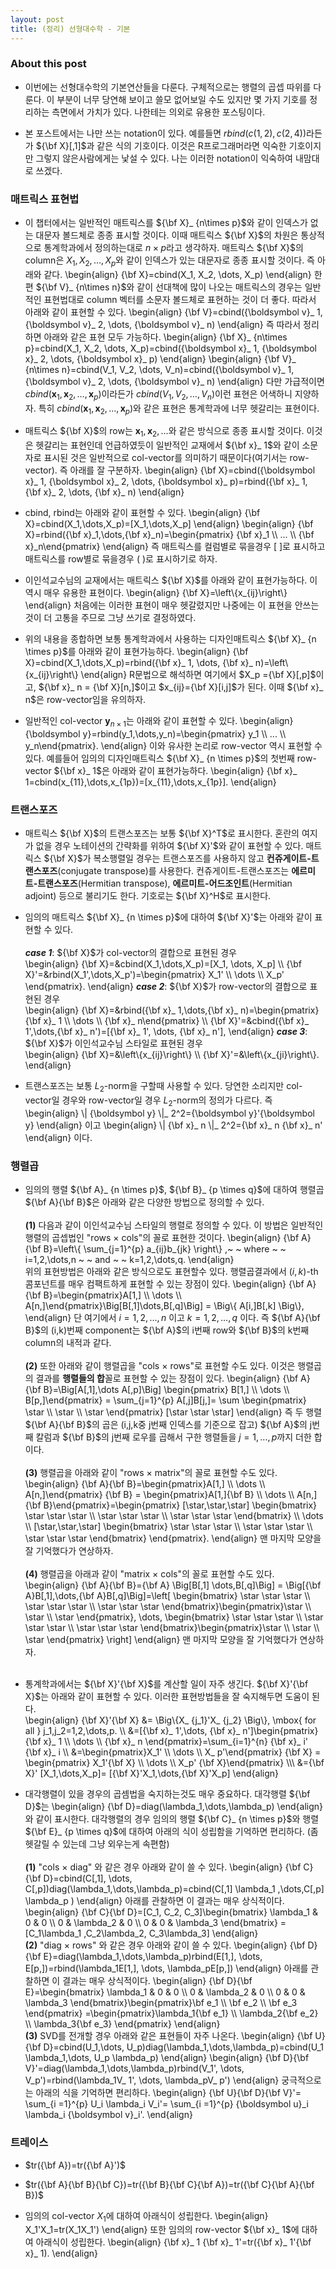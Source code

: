 ```yaml
---
layout: post 
title: (정리) 선형대수학 - 기본
---
```


### About this post
- 이번에는 선형대수학의 기본연산들을 다룬다. 구체적으로는 행렬의 곱셉 따위를 다룬다. 이 부분이 너무 당연해 보이고 쓸모 없어보일 수도 있지만 몇 가지 기호를 정리하는 측면에서 가치가 있다. 나한테는 의외로 유용한 포스팅이다. 

- 본 포스트에서는 나만 쓰는 notation이 있다. 예를들면 $rbind(c(1,2),c(2,4))$라든가 ${\bf X}[,1]$과 같은 식의 기호이다. 이것은 R프로그래머라면 익숙한 기호이지만 그렇지 않은사람에게는 낯설 수 있다. 나는 이러한 notation이 익숙하여 내맘대로 쓰겠다.

### 매트릭스 표현법

- 이 챕터에서는 일반적인 매트릭스를 ${\bf X}_ {n\times p}$와 같이 인덱스가 없는 대문자 볼드체로 종종 표시할 것이다. 이때 매트릭스 ${\bf X}$의 차원은 통상적으로 통계학과에서 정의하는대로 $n \times p$라고 생각하자. 매트릭스 ${\bf X}$의 column은 $X_1, X_2, \dots, X_p$와 같이 인덱스가 있는 대문자로 종종 표시할 것이다. 즉 아래와 같다. 
\begin{align}
{\bf X}=cbind(X_1, X_2, \dots, X_p)
\end{align}
한편 ${\bf V}_ {n\times n}$와 같이 선대책에 많이 나오는 매트릭스의 경우는 일반적인 표현법대로 column 벡터를 소문자 볼드체로 표현하는 것이 더 좋다. 따라서 아래와 같이 표현할 수 있다. 
\begin{align}
{\bf V}=cbind({\boldsymbol v}_ 1, {\boldsymbol v}_ 2, \dots, {\boldsymbol v}_ n)
\end{align}
즉 따라서 정리하면 아래와 같은 표현 모두 가능하다. 
\begin{align}
{\bf X}_ {n\times p}=cbind(X_1, X_2, \dots, X_p)=cbind({\boldsymbol x}_ 1, {\boldsymbol x}_ 2, \dots, {\boldsymbol x}_ p)
\end{align}
\begin{align}
{\bf V}_ {n\times n}=cbind(V_1, V_2, \dots, V_n)=cbind({\boldsymbol v}_ 1, {\boldsymbol v}_ 2, \dots, {\boldsymbol v}_ n)
\end{align}
다만 가급적이면 $cbind({\boldsymbol x}_ 1, {\boldsymbol x}_ 2, \dots, {\boldsymbol x}_ p)$이라든가 $cbind(V_1, V_2, \dots, V_n)$이런 표현은 어색하니 지양하자. 특히 $cbind({\boldsymbol x}_ 1, {\boldsymbol x}_ 2, \dots, {\boldsymbol x}_ p)$와 같은 표현은 통계학과에 너무 헷갈리는 표현이다. 

- 매트릭스 ${\bf X}$의 row는 ${\boldsymbol x}_ 1, {\boldsymbol x}_ 2, \dots$와 같은 방식으로 종종 표시할 것이다. 이것은 헷갈리는 표현인데 언급하였듯이 일반적인 교재에서 ${\bf x}_ 1$와 같이 소문자로 표시된 것은 일반적으로 col-vector를 의미하기 때문이다(여기서는 row-vector). 즉 아래를 잘 구분하자. 
\begin{align}
{\bf X}=cbind({\boldsymbol x}_ 1, {\boldsymbol x}_ 2, \dots, {\boldsymbol x}_ p)=rbind({\bf x}_ 1, {\bf x}_ 2, \dots, {\bf x}_ n) 
\end{align}

- cbind, rbind는 아래와 같이 표현할 수 있다. 
\begin{align}
{\bf X}=cbind(X_1,\dots,X_p)=[X_1,\dots,X_p]
\end{align}
\begin{align}
{\bf X}=rbind({\bf x}_1,\dots,{\bf x}_n)=\begin{pmatrix} {\bf x}_1 \\\\ ... \\\\ {\bf x}_n\end{pmatrix} 
\end{align}
즉 매트릭스를 컬럼별로 묶을경우 [ ]로 표시하고 매트릭스를 row별로 묶을경우 ( )로 표시하기로 하자. 

- 이인석교수님의 교재에서는 매트릭스 ${\bf X}$를 아래와 같이 표현가능하다. 이 역시 매우 유용한 표현이다. 
\begin{align}
{\bf X}=\left\\{x_{ij}\right\\}
\end{align}
처음에는 이러한 표현이 매우 헷갈렸지만 나중에는 이 표현을 안쓰는 것이 더 고통을 주므로 그냥 쓰기로 결정하였다. 

- 위의 내용을 종합하면 보통 통계학과에서 사용하는 디자인매트릭스 ${\bf X}_ {n \times p}$를 아래와 같이 표현가능하다. 
\begin{align}
{\bf X}=cbind(X_1,\dots,X_p)=rbind({\bf x}_ 1, \dots, {\bf x}_ n)=\left\\{x_{ij}\right\\}
\end{align}
R문법으로 해석하면 여기에서 $X_p ={\bf X}[,p]$이고, ${\bf x}_ n = {\bf X}[n,]$이고 $x_{ij}={\bf X}[i,j]$가 된다. 이때 ${\bf x}_ n$은 row-vector임을 유의하자. 

- 일반적인 col-vector ${\boldsymbol y}_ {n \times 1}$는 아래와 같이 표현할 수 있다. 
\begin{align}
{\boldsymbol y}=rbind(y_1,\dots,y_n)=\begin{pmatrix} y_1 \\\\ ... \\\\ y_n\end{pmatrix}. 
\end{align}
이와 유사한 논리로 row-vector 역시 표현할 수 있다. 예를들어 임의의 디자인매트릭스 ${\bf X}_ {n \times p}$의 첫번째 row-vector ${\bf x}_ 1$은 아래와 같이 표현가능하다. 
\begin{align}
{\bf x}_ 1=cbind(x_{11},\dots,x_{1p})=[x_{11},\dots,x_{1p}].
\end{align}

### 트랜스포즈 

- 매트릭스 ${\bf X}$의 트랜스포즈는 보통 ${\bf X}^T$로 표시한다. 혼란의 여지가 없을 경우 노테이션의 간략화를 위하여 ${\bf X}'$와 같이 표현할 수 있다. 매트릭스 ${\bf X}$가 복소행렬일 경우는 트랜스포즈를 사용하지 않고 **컨쥬게이트-트랜스포즈**(conjugate transpose)를 사용한다. 컨쥬게이트-트랜스포즈는 **에르미트-트랜스포즈**(Hermitian transpose), **에르미트-어드조인트**(Hermitian adjoint) 등으로 불리기도 한다. 기호로는 ${\bf X}^H$로 표시한다. 

- 임의의 매트릭스 ${\bf X}_ {n \times p}$에 대하여 ${\bf X}'$는 아래와 같이 표현할 수 있다. <br/><br/>
***case 1***: ${\bf X}$가 col-vector의 결합으로 표현된 경우 <br/>
\begin{align}
{\bf X}=&cbind(X_1,\dots,X_p)=[X_1, \dots, X_p] \\\\ 
{\bf X}'=&rbind(X_1',\dots,X_p')=\begin{pmatrix} X_1' \\\\ \dots \\\\ X_p' \end{pmatrix}.
\end{align}
***case 2***: ${\bf X}$가 row-vector의 결합으로 표현된 경우 <br/>
\begin{align}
{\bf X}=&rbind({\bf x}_ 1,\dots,{\bf x}_ n)=\begin{pmatrix}{\bf x}_ 1 \\\\ \dots \\\\ {\bf x}_ n\end{pmatrix} \\\\ 
{\bf X}'=&cbind({\bf x}_ 1',\dots,{\bf x}_ n')=[{\bf x}_ 1', \dots, {\bf x}_ n'],
\end{align}
***case 3***: ${\bf X}$가 이인석교수님 스타일로 표현된 경우 <br/>
\begin{align}
{\bf X}=&\left\\{x_{ij}\right\\} \\\\ 
{\bf X}'=&\left\\{x_{ji}\right\\}.
\end{align}

- 트랜스포즈는 보통 $L_2$-norm을 구할때 사용할 수 있다. 당연한 소리지만 col-vector일 경우와 row-vector일 경우 $L_2$-norm의 정의가 다르다. 즉 
\begin{align}
\\| {\boldsymbol y} \\|_ 2^2={\boldsymbol y}'{\boldsymbol y}
\end{align}
이고 
\begin{align}
\\| {\bf x}_ n \\|_ 2^2={\bf x}_ n {\bf x}_ n'
\end{align}
이다.

### 행렬곱

- 임의의 행렬 ${\bf A}_ {n \times p}$, ${\bf B}_ {p \times q}$에 대하여 행렬곱 ${\bf A}{\bf B}$은 아래와 같은 다양한 방법으로 정의할 수 있다. <br/><br/> 
**(1)** 다음과 같이 이인석교수님 스타일의 행렬로 정의할 수 있다. 이 방법은 일반적인 행렬의 곱셉법인 "rows $\times$ cols"의 꼴로 표현한 것이다. 
\begin{align}
{\bf A}{\bf B}=\left\\{ \sum_{j=1}^{p} a_{ij}b_{jk} \right\\} ,~ ~ where ~ ~  i=1,2,\dots,n ~ ~ and ~ ~ k=1,2,\dots,q. 
\end{align}<br/>
위의 표현방법은 아래와 같은 방식으로도 표현할수 있다. 행렬곱결과에서 $(i,k)$-th 콤포넌트를 매우 컴팩트하게 표현할 수 있는 장점이 있다. 
\begin{align}
{\bf A}{\bf B}=\begin{pmatrix}A[1,] \\\\ \dots \\\\ A[n,]\end{pmatrix}\Big[B[,1]\dots,B[,q]\Big] = \Big\\{ A[i,]B[,k] \Big\\}, 
\end{align}
단 여기에서 $i=1,2,\dots,n$ 이고 $k=1,2,\dots,q$ 이다. 즉 ${\bf A}{\bf B}$의 (i,k)번째 component는 ${\bf A}$의 i번째 row와 ${\bf B}$의 k번째 column의 내적과 같다. <br/><br/>
**(2)** 또한 아래와 같이 행렬곱을 "cols $\times$ rows"로 표현할 수도 있다. 이것은 행렬곱의 결과를 **행렬들의 합**꼴로 표현할 수 있는 장점이 있다. 
\begin{align}
{\bf A}{\bf B}=\Big[A[,1],\dots A[,p]\Big] \begin{pmatrix} B[1,] \\\\ \dots \\\\ B[p,]\end{pmatrix} = \sum_{j=1}^{p} A[,j]B[j,]= \sum \begin{pmatrix} \star \\\\ \star \\\\ \star  \end{pmatrix} [\star \star \star]
\end{align}
즉 두 행렬 ${\bf A}{\bf B}$의 곱은 (i,j,k중 j번째 인덱스를 기준으로 잡고) ${\bf A}$의 j번째 칼럼과 ${\bf B}$의 j번째 로우를 곱해서 구한 행렬들을 $j=1,\dots,p$까지 더한 합이다. <br/><br/>
**(3)** 행렬곱을 아래와 같이 "rows $\times$ matrix"의 꼴로 표현할 수도 있다. 
\begin{align}
{\bf A}{\bf B}=\begin{pmatrix}A[1,] \\\\ \dots \\\\ A[n,]\end{pmatrix} {\bf B} = \begin{pmatrix}A[1,]{\bf B} \\\\ \dots \\\\ A[n,] {\bf B}\end{pmatrix}=\begin{pmatrix} [\star,\star,\star] \begin{bmatrix} \star \star \star \\\\ \star \star \star \\\\ \star \star \star \end{bmatrix} \\\\ \dots \\\\ [\star,\star,\star] \begin{bmatrix} \star \star \star \\\\ \star \star \star \\\\ \star \star \star \end{bmatrix} \end{pmatrix}.
\end{align}
맨 마지막 모양을 잘 기억했다가 연상하자.  <br/><br/>
**(4)** 행렬곱을 아래과 같이 "matrix $\times$ cols"의 꼴로 표현할 수도 있다. 
\begin{align}
{\bf A}{\bf B}={\bf A} \Big[B[,1] \dots,B[,q]\Big] = \Big[{\bf A}B[,1],\dots,{\bf A}B[,q]\Big]=\left[ \begin{bmatrix} \star \star \star \\\\ \star \star \star \\\\ \star \star \star \end{bmatrix}\begin{pmatrix}\star \\\\ \star \\\\ \star \end{pmatrix}, \dots, \begin{bmatrix} \star \star \star \\\\ \star \star \star \\\\ \star \star \star \end{bmatrix}\begin{pmatrix}\star \\\\ \star \\\\ \star \end{pmatrix} \right]
\end{align}
맨 마지막 모양을 잘 기억했다가 연상하자.  <br/><br/>

- 통계학과에서는 ${\bf X}'{\bf X}$를 계산할 일이 자주 생긴다. ${\bf X}'{\bf X}$는 아래와 같이 표현할 수 있다. 이러한 표현방법들을 잘 숙지해두면 도움이 된다. <br/> 
\begin{align}
{\bf X}'{\bf X} &= \Big\\{X_ {j_1}'X_ {j_2} \Big\\}, \mbox{ for all } j_1,j_2=1,2,\dots,p. \\\\ 
&=[{\bf x}_ 1',\dots, {\bf x}_ n']\begin{pmatrix} {\bf x}_ 1 \\\\ \dots \\\\ {\bf x}_ n \end{pmatrix}=\sum_{i=1}^{n} {\bf x}_ i' {\bf x}_ i \\\\ 
&=\begin{pmatrix}X_1' \\\\ \dots \\\\ X_ p'\end{pmatrix} {\bf X} = \begin{pmatrix} X_1'{\bf X} \\\\ \dots \\\\ X_p' {\bf X}\end{pmatrix} \\\\\\
&={\bf X}' [X_1,\dots,X_p]=  [{\bf X}'X_1,\dots,{\bf X}'X_p]
\end{align}

- 대각행렬이 있을 경우의 곱셈법을 숙지하는것도 매우 중요하다. 대각행렬 ${\bf D}$는 
\begin{align}
{\bf D}=diag(\lambda_1,\dots,\lambda_p)
\end{align}
와 같이 표시한다. 대각행렬의 경우 임의의 행렬 ${\bf C}_ {n \times p}$와 행렬 ${\bf E}_ {p \times q}$에 대하여 아래의 식이 성립함을 기억하면 편리하다. (좀 헷갈릴 수 있는데 그냥 외우는게 속편함) <br/><br/>
**(1)** "cols $\times$ diag" 와 같은 경우 아래와 같이 쓸 수 있다. 
\begin{align}
{\bf C}{\bf D}=cbind(C[,1], \dots, C[,p])diag(\lambda_1,\dots,\lambda_p)=cbind(C[,1] \lambda_1 ,\dots,C[,p] \lambda_p )
\end{align}
아래를 관찰하면 이 결과는 매우 상식적이다. 
\begin{align}
{\bf C}{\bf D}=[C_1, C_2, C_3]\begin{bmatrix} \lambda_1 & 0 & 0  \\\\ 0 & \lambda_2 & 0  \\\\ 0 & 0 & \lambda_3 \end{bmatrix} =[C_1\lambda_1 ,C_2\lambda_2, C_3\lambda_3] 
\end{align}<br/>
**(2)** "diag $\times$ rows" 와 같은 경우 아래와 같이 쓸 수 있다. 
\begin{align}
{\bf D}{\bf E}=diag(\lambda_1,\dots,\lambda_p)rbind(E[1,], \dots, E[p,])=rbind(\lambda_1E[1,], \dots, \lambda_pE[p,])
\end{align}
아래를 관찰하면 이 결과는 매우 상식적이다. 
\begin{align}
{\bf D}{\bf E}=\begin{bmatrix} \lambda_1 & 0 & 0  \\\\ 0 & \lambda_2 & 0  \\\\ 0 & 0 & \lambda_3 \end{bmatrix}\begin{pmatrix}\bf e_1 \\\\ \bf e_2 \\\\ \bf e_3 \end{pmatrix} =\begin{pmatrix}\lambda_1{\bf e_1} \\\\ \lambda_2{\bf e_2} \\\\ \lambda_3{\bf e_3} \end{pmatrix}
\end{align}<br/>
**(3)** SVD를 전개할 경우 아래와 같은 표현들이 자주 나온다. 
\begin{align}
{\bf U} {\bf D}=cbind(U_1,\dots, U_p)diag(\lambda_1,\dots,\lambda_p)=cbind(U_1 \lambda_1,\dots, U_p \lambda_p)
\end{align}
\begin{align}
{\bf D}{\bf V}'=diag(\lambda_1,\dots,\lambda_p)rbind(V_1', \dots, V_p')=rbind(\lambda_1V_ 1', \dots, \lambda_pV_ p')
\end{align}
궁극적으로는 아래의 식을 기억하면 편리하다. 
\begin{align}
{\bf U}{\bf D}{\bf V}'= \sum_{i =1}^{p} U_i \lambda_i  V_i'= \sum_{i =1}^{p} {\boldsymbol u}_i \lambda_i  {\boldsymbol v}_i'.
\end{align}

### 트레이스 

- $tr({\bf A})=tr({\bf A}')$

- $tr({\bf A}{\bf B}{\bf C})=tr({\bf B}{\bf C}{\bf A})=tr({\bf C}{\bf A}{\bf B})$

- 임의의 col-vector $X_1$에 대하여 아래식이 성립한다. 
\begin{align}
X_1'X_1=tr(X_1X_1')
\end{align}
또한 임의의 row-vector ${\bf x}_ 1$에 대하여 아래식이 성립한다. 
\begin{align}
{\bf x}_ 1 {\bf x}_ 1'=tr({\bf x}_ 1'{\bf x}_ 1).
\end{align}
